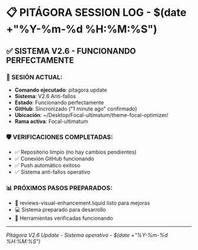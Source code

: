 # 📋 PITÁGORA SESSION LOG - $(date +"%Y-%m-%d %H:%M:%S")

## ✅ SISTEMA V2.6 - FUNCIONANDO PERFECTAMENTE

### 🎯 SESIÓN ACTUAL:
- **Comando ejecutado**: pitagora update
- **Sistema**: V2.6 Anti-fallos
- **Estado**: Funcionando perfectamente
- **GitHub**: Sincronizado ("1 minute ago" confirmado)
- **Ubicación**: ~/Desktop/Focal-ultimatum/theme-focal-optimizer/
- **Rama activa**: Focal-ultimatum

### 🛡️ VERIFICACIONES COMPLETADAS:
- ✅ Repositorio limpio (no hay cambios pendientes)  
- ✅ Conexión GitHub funcionando
- ✅ Push automático exitoso
- ✅ Sistema anti-fallos operativo

### 📊 PRÓXIMOS PASOS PREPARADOS:
- 🎨 reviews-visual-enhancement.liquid listo para mejoras
- 💻 Sistema preparado para desarrollo
- 🔧 Herramientas verificadas funcionando

---
*Pitágora V2.6 Update - Sistema operativo - $(date +"%Y-%m-%d %H:%M:%S")*
